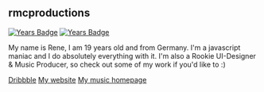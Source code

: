 ## rmcproductions
[![Years Badge](https://badges.pufler.dev/years/voxain?style=for-the-badge)](https://badges.pufler.dev)
[![Years Badge](https://badges.pufler.dev/repos/voxain?style=for-the-badge)](https://badges.pufler.dev)


My name is Rene, I am 19 years old and from Germany. I'm a javascript maniac and I do absolutely everything with it. 
I'm also a Rookie UI-Designer & Music Producer, so check out some of my work if you'd like to :)

[Dribbble](https://dribbble.com/voxain)
[My website](https://rmcprod.me)
[My music homepage](https://voxain.com)
